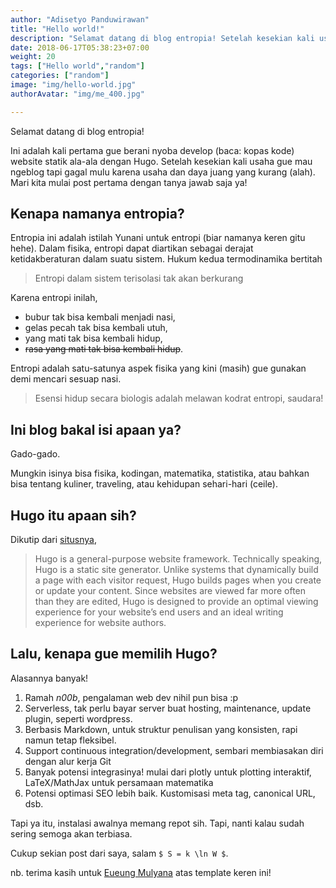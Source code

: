 ```yaml
---
author: "Adisetyo Panduwirawan"
title: "Hello world!"
description: "Selamat datang di blog entropia! Setelah kesekian kali usaha gue mau ngeblog tapi gagal mulu karena usaha dan daya juang yang kurang (alah). Mari kita mulai post pertama dengan tanya jawab saja ya!"
date: 2018-06-17T05:38:23+07:00
weight: 20
tags: ["Hello world","random"]
categories: ["random"]
image: "img/hello-world.jpg"
authorAvatar: "img/me_400.jpg"

---
```



Selamat datang di blog entropia!

Ini adalah kali pertama gue berani nyoba develop (baca: kopas kode) website statik ala-ala dengan Hugo. Setelah kesekian kali usaha gue mau ngeblog tapi gagal mulu karena usaha dan daya juang yang kurang (alah). Mari kita mulai post pertama dengan tanya jawab saja ya!

## Kenapa namanya entropia?

Entropia ini adalah istilah Yunani untuk entropi (biar namanya keren gitu hehe). Dalam fisika, entropi dapat diartikan sebagai derajat ketidakberaturan dalam suatu sistem. Hukum kedua termodinamika bertitah 

> Entropi dalam sistem terisolasi tak akan berkurang

Karena entropi inilah, 

* bubur tak bisa kembali menjadi nasi, 
* gelas pecah tak bisa kembali utuh,
* yang mati tak bisa kembali hidup,
* ~~rasa yang mati tak bisa kembali hidup~~.

Entropi adalah satu-satunya aspek fisika yang kini (masih) gue gunakan demi mencari sesuap nasi.

> Esensi hidup secara biologis adalah melawan kodrat entropi, saudara!

## Ini blog bakal isi apaan ya?

Gado-gado. 


Mungkin isinya bisa fisika, kodingan, matematika, statistika, atau bahkan bisa tentang kuliner, traveling, atau kehidupan sehari-hari (ceile).

## Hugo itu apaan sih?

Dikutip dari [situsnya](https://gohugo.io/about/what-is-hugo/),

> Hugo is a general-purpose website framework. Technically speaking, Hugo is a static site generator. Unlike systems that dynamically build a page with each visitor request, Hugo builds pages when you create or update your content. Since websites are viewed far more often than they are edited, Hugo is designed to provide an optimal viewing experience for your website’s end users and an ideal writing experience for website authors.

## Lalu, kenapa gue memilih Hugo?

Alasannya banyak!

1. Ramah *n00b*, pengalaman web dev nihil pun bisa :p
2. Serverless, tak perlu bayar server buat hosting, maintenance, update plugin, seperti wordpress. 
3. Berbasis Markdown, untuk struktur penulisan yang konsisten, rapi namun tetap fleksibel.
4. Support continuous integration/development, sembari membiasakan diri dengan alur kerja Git
5. Banyak potensi integrasinya! mulai dari plotly untuk plotting interaktif, LaTeX/MathJax untuk persamaan matematika
6. Potensi optimasi SEO lebih baik. Kustomisasi meta tag, canonical URL, dsb.

Tapi ya itu, instalasi awalnya memang repot sih. Tapi, nanti kalau sudah sering semoga akan terbiasa.

Cukup sekian post dari saya, salam `$ S = k \ln W $`.

nb. terima kasih untuk [Eueung Mulyana](https://www.telematika.org/) atas template keren ini!




